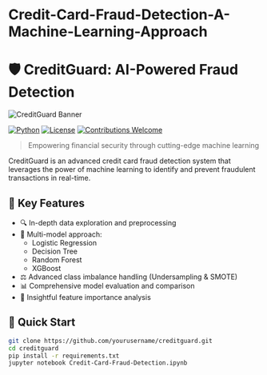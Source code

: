 # Credit-Card-Fraud-Detection-A-Machine-Learning-Approach

# 🛡️ CreditGuard: AI-Powered Fraud Detection

![CreditGuard Banner](https://unsplash.com/photos/a-person-holding-a-credit-card-and-a-cell-phone-aGkR0b7hgI8)

[![Python](https://img.shields.io/badge/Python-3.8%2B-blue)](https://www.python.org/downloads/)
[![License](https://img.shields.io/badge/License-MIT-green.svg)](https://opensource.org/licenses/MIT)
[![Contributions Welcome](https://img.shields.io/badge/Contributions-Welcome-brightgreen.svg?style=flat)](https://github.com/yourusername/creditguard/issues)

> Empowering financial security through cutting-edge machine learning

CreditGuard is an advanced credit card fraud detection system that leverages the power of machine learning to identify and prevent fraudulent transactions in real-time.

## 🌟 Key Features

- 🔍 In-depth data exploration and preprocessing
- 🤖 Multi-model approach:
  - Logistic Regression
  - Decision Tree
  - Random Forest
  - XGBoost
- ⚖️ Advanced class imbalance handling (Undersampling & SMOTE)
- 📊 Comprehensive model evaluation and comparison
- 🔑 Insightful feature importance analysis

## 🚀 Quick Start

```bash
git clone https://github.com/yourusername/creditguard.git
cd creditguard
pip install -r requirements.txt
jupyter notebook Credit-Card-Fraud-Detection.ipynb
